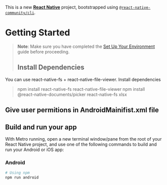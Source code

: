 This is a new [**React Native**](https://reactnative.dev) project, bootstrapped using [`@react-native-community/cli`](https://github.com/react-native-community/cli).

# Getting Started

> **Note**: Make sure you have completed the [Set Up Your Environment](https://reactnative.dev/docs/set-up-your-environment) guide before proceeding.
>
> ## Install Dependencies

You can use react-native-fs + react-native-file-viewer.
Install dependencies

>npm install react-native-fs react-native-file-viewer
>npm install @react-native-documents/picker react-native-fs xlsx

## Give user permitions in AndroidMainifist.xml file

<!-- <uses-permission android:name="android.permission.WRITE_EXTERNAL_STORAGE" /> -->
<!-- <uses-permission android:name="android.permission.READ_EXTERNAL_STORAGE" /> -->




##  Build and run your app

With Metro running, open a new terminal window/pane from the root of your React Native project, and use one of the following commands to build and run your Android or iOS app:

### Android

```sh
# Using npm
npm run android


